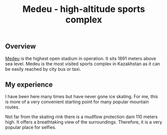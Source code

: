 ﻿---
title: Medeu - high-altitude sports complex
description: How I visited the highest active open-air stadium.
tags: 11
ismark: true
longitude: 77.05939
lastupdate: 2023-08-19T03:05:01.0000000
---


## Overview

[Medeu](https://en.wikipedia.org/wiki/Medeu) is the highest open stadium in operation. It sits 1691 meters above sea level. Medeu is the most visited sports complex in Kazakhstan as it can be easily reached by city bus or taxi.

## My experience

I have been here many times but have never gone ice skating. For me, this is more of a very convenient starting point for many popular mountain routes.

Not far from the skating rink there is a mudflow protection dam 110 meters high. It offers a breathtaking view of the surroundings. Therefore, it is a very popular place for selfies.
